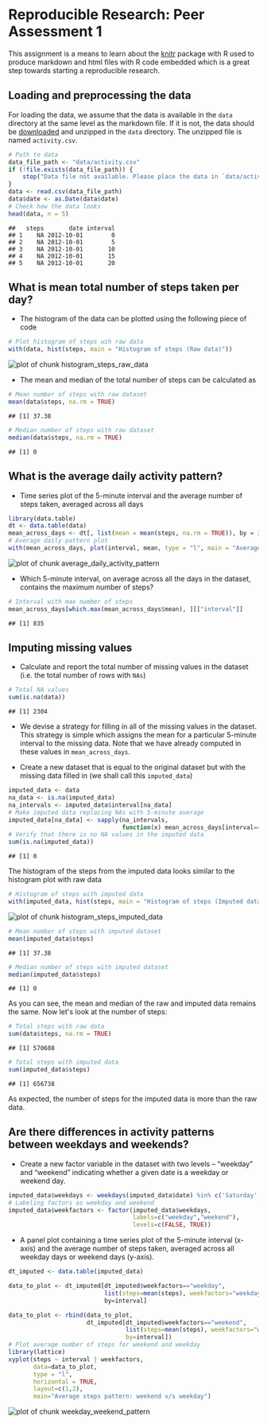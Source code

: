 # Reproducible Research: Peer Assessment 1

This assignment is a means to learn about the [knitr](http://yihui.name/knitr/) package with R used to produce markdown and html files with R code embedded which is a great step towards starting a reproducible research.

## Loading and preprocessing the data

For loading the data, we assume that the data is available in the `data` directory at the same level as the markdown file. If it is not, the data should be [downloaded](https://d396qusza40orc.cloudfront.net/repdata%2Fdata%2Factivity.zip) and unzipped in the `data` directory. The unzipped file is named `activity.csv`.


```r
# Path to data
data_file_path <- "data/activity.csv"
if (!file.exists(data_file_path)) {
    stop("Data file not available. Please place the data in `data/activity.csv`")
}
data <- read.csv(data_file_path)
data$date <- as.Date(data$date)
# Check how the data looks
head(data, n = 5)
```

```
##   steps       date interval
## 1    NA 2012-10-01        0
## 2    NA 2012-10-01        5
## 3    NA 2012-10-01       10
## 4    NA 2012-10-01       15
## 5    NA 2012-10-01       20
```


## What is mean total number of steps taken per day?

* The histogram of the data can be plotted using the following piece of code


```r
# Plot histogram of steps wih raw data
with(data, hist(steps, main = "Histogram of steps (Raw data)"))
```

![plot of chunk histogram_steps_raw_data](figure/histogram_steps_raw_data.png) 


* The mean and median of the total number of steps can be calculated as


```r
# Mean number of steps with raw dataset
mean(data$steps, na.rm = TRUE)
```

```
## [1] 37.38
```

```r
# Median number of steps with raw dataset
median(data$steps, na.rm = TRUE)
```

```
## [1] 0
```


## What is the average daily activity pattern?

* Time series plot of the 5-minute interval and the average number of steps taken, averaged across all days


```r
library(data.table)
dt <- data.table(data)
mean_across_days <- dt[, list(mean = mean(steps, na.rm = TRUE)), by = interval]
# Average daily pattern plot
with(mean_across_days, plot(interval, mean, type = "l", main = "Average daily pattern"))
```

![plot of chunk average_daily_activity_pattern](figure/average_daily_activity_pattern.png) 


* Which 5-minute interval, on average across all the days in the dataset, contains the maximum number of steps?


```r
# Interval with max number of steps
mean_across_days[which.max(mean_across_days$mean), ][["interval"]]
```

```
## [1] 835
```


## Imputing missing values

* Calculate and report the total number of missing values in the dataset (i.e. the total number of rows with `NAs`)


```r
# Total NA values
sum(is.na(data))
```

```
## [1] 2304
```


* We devise a strategy for filling in all of the missing values in the dataset. This strategy is simple which assigns the mean for a particular 5-minute interval to the missing data. Note that we have already computed in these values in `mean_across_days`.

* Create a new dataset that is equal to the original dataset but with the missing data filled in (we shall call this `imputed_data`)


```r
imputed_data <- data
na_data <- is.na(imputed_data)
na_intervals <- imputed_data$interval[na_data]
# Make imputed data replacing NAs with 5-minute average
imputed_data[na_data] <- sapply(na_intervals, 
                                function(x) mean_across_days[interval==x,][["mean"]])
# Verify that there is no NA values in the imputed data
sum(is.na(imputed_data))
```

```
## [1] 0
```


The histogram of the steps from the imputed data looks similar to the histogram plot with raw data


```r
# Histogram of steps with imputed data
with(imputed_data, hist(steps, main = "Histogram of steps (Imputed data)"))
```

![plot of chunk histogram_steps_imputed_data](figure/histogram_steps_imputed_data.png) 

```r
# Mean number of steps with imputed dataset
mean(imputed_data$steps)
```

```
## [1] 37.38
```

```r
# Median number of steps with imputed dataset
median(imputed_data$steps)
```

```
## [1] 0
```


As you can see, the mean and median of the raw and imputed data remains the same.
Now let's look at the number of steps:


```r
# Total steps with raw data
sum(data$steps, na.rm = TRUE)
```

```
## [1] 570608
```

```r
# Total steps with imputed data
sum(imputed_data$steps)
```

```
## [1] 656738
```


As expected, the number of steps for the imputed data is more than the raw data.

## Are there differences in activity patterns between weekdays and weekends?

* Create a new factor variable in the dataset with two levels – “weekday” and “weekend” indicating whether a given date is a weekday or weekend day.


```r
imputed_data$weekdays <- weekdays(imputed_data$date) %in% c('Saturday', 'Sunday')
# Labeling factors as weekday and weekend
imputed_data$weekfactors <- factor(imputed_data$weekdays,
                                   labels=c("weekday","weekend"),
                                   levels=c(FALSE, TRUE))
```


* A panel plot containing a time series plot of the 5-minute interval (x-axis) and the average number of steps taken, averaged across all weekday days or weekend days (y-axis).


```r
dt_imputed <- data.table(imputed_data)

data_to_plot <- dt_imputed[dt_imputed$weekfactors=="weekday",
                           list(steps=mean(steps), weekfactors="weekday"),
                           by=interval]

data_to_plot <- rbind(data_to_plot, 
                      dt_imputed[dt_imputed$weekfactors=="weekend",
                                 list(steps=mean(steps), weekfactors="weekend"), 
                                 by=interval])
# Plot average number of steps for weekend and weekday
library(lattice)
xyplot(steps ~ interval | weekfactors,
       data=data_to_plot,
       type = "l",
       horizontal = TRUE,
       layout=c(1,2),
       main="Average steps pattern: weekend v/s weekday")
```

![plot of chunk weekday_weekend_pattern](figure/weekday_weekend_pattern.png) 

